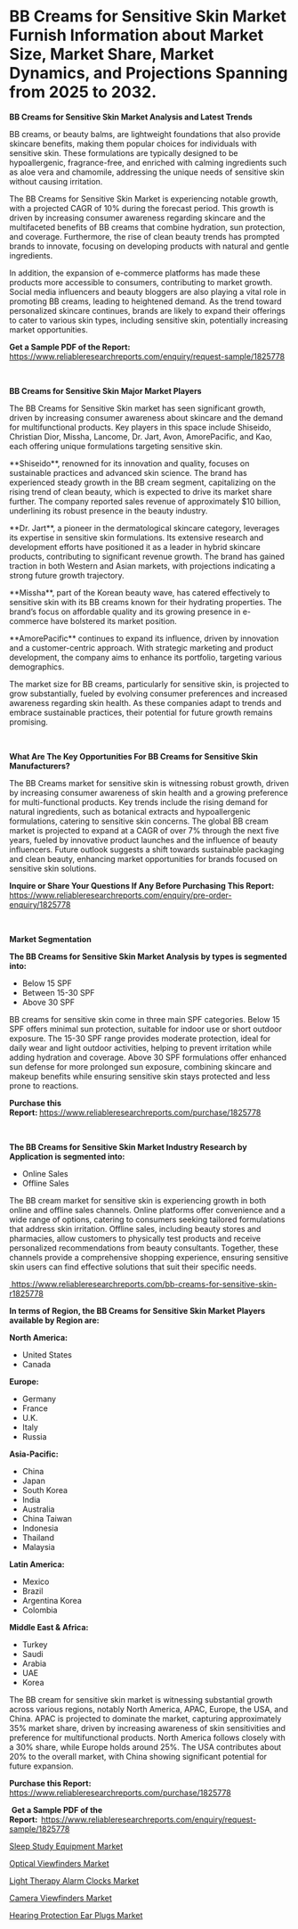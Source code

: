 <p><h1>BB Creams for Sensitive Skin Market Furnish Information about Market Size, Market Share, Market Dynamics, and Projections Spanning from 2025 to 2032.</h1></p><p><strong>BB Creams for Sensitive Skin Market Analysis and Latest Trends</strong></p>
<p><p>BB creams, or beauty balms, are lightweight foundations that also provide skincare benefits, making them popular choices for individuals with sensitive skin. These formulations are typically designed to be hypoallergenic, fragrance-free, and enriched with calming ingredients such as aloe vera and chamomile, addressing the unique needs of sensitive skin without causing irritation.</p><p>The BB Creams for Sensitive Skin Market is experiencing notable growth, with a projected CAGR of 10% during the forecast period. This growth is driven by increasing consumer awareness regarding skincare and the multifaceted benefits of BB creams that combine hydration, sun protection, and coverage. Furthermore, the rise of clean beauty trends has prompted brands to innovate, focusing on developing products with natural and gentle ingredients.</p><p>In addition, the expansion of e-commerce platforms has made these products more accessible to consumers, contributing to market growth. Social media influencers and beauty bloggers are also playing a vital role in promoting BB creams, leading to heightened demand. As the trend toward personalized skincare continues, brands are likely to expand their offerings to cater to various skin types, including sensitive skin, potentially increasing market opportunities.</p></p>
<p><strong>Get a Sample PDF of the Report:&nbsp;</strong> <a href="https://www.reliableresearchreports.com/enquiry/request-sample/1825778?utm_campaign=9&utm_medium=2&utm_source=Github&utm_content=ia&utm_term=07022025&utm_id=bb-creams-for-sensitive-skin">https://www.reliableresearchreports.com/enquiry/request-sample/1825778</a></p>
<p>&nbsp;</p>
<p><strong>BB Creams for Sensitive Skin Major Market Players</strong></p>
<p><p>The BB Creams for Sensitive Skin market has seen significant growth, driven by increasing consumer awareness about skincare and the demand for multifunctional products. Key players in this space include Shiseido, Christian Dior, Missha, Lancome, Dr. Jart, Avon, AmorePacific, and Kao, each offering unique formulations targeting sensitive skin.</p><p>**Shiseido**, renowned for its innovation and quality, focuses on sustainable practices and advanced skin science. The brand has experienced steady growth in the BB cream segment, capitalizing on the rising trend of clean beauty, which is expected to drive its market share further. The company reported sales revenue of approximately $10 billion, underlining its robust presence in the beauty industry.</p><p>**Dr. Jart**, a pioneer in the dermatological skincare category, leverages its expertise in sensitive skin formulations. Its extensive research and development efforts have positioned it as a leader in hybrid skincare products, contributing to significant revenue growth. The brand has gained traction in both Western and Asian markets, with projections indicating a strong future growth trajectory.</p><p>**Missha**, part of the Korean beauty wave, has catered effectively to sensitive skin with its BB creams known for their hydrating properties. The brand’s focus on affordable quality and its growing presence in e-commerce have bolstered its market position.</p><p>**AmorePacific** continues to expand its influence, driven by innovation and a customer-centric approach. With strategic marketing and product development, the company aims to enhance its portfolio, targeting various demographics.</p><p>The market size for BB creams, particularly for sensitive skin, is projected to grow substantially, fueled by evolving consumer preferences and increased awareness regarding skin health. As these companies adapt to trends and embrace sustainable practices, their potential for future growth remains promising.</p></p>
<p>&nbsp;</p>
<p><strong>What Are The Key Opportunities For BB Creams for Sensitive Skin Manufacturers?</strong></p>
<p><p>The BB Creams market for sensitive skin is witnessing robust growth, driven by increasing consumer awareness of skin health and a growing preference for multi-functional products. Key trends include the rising demand for natural ingredients, such as botanical extracts and hypoallergenic formulations, catering to sensitive skin concerns. The global BB cream market is projected to expand at a CAGR of over 7% through the next five years, fueled by innovative product launches and the influence of beauty influencers. Future outlook suggests a shift towards sustainable packaging and clean beauty, enhancing market opportunities for brands focused on sensitive skin solutions.</p></p>
<p><strong>Inquire or Share Your Questions If Any Before Purchasing This Report:</strong> <a href="https://www.reliableresearchreports.com/enquiry/pre-order-enquiry/1825778?utm_campaign=9&utm_medium=2&utm_source=Github&utm_content=ia&utm_term=07022025&utm_id=bb-creams-for-sensitive-skin">https://www.reliableresearchreports.com/enquiry/pre-order-enquiry/1825778</a></p>
<p>&nbsp;</p>
<p><strong>Market Segmentation</strong></p>
<p><strong>The BB Creams for Sensitive Skin Market Analysis by types is segmented into:</strong></p>
<p><ul><li>Below 15 SPF</li><li>Between 15-30 SPF</li><li>Above 30 SPF</li></ul></p>
<p><p>BB creams for sensitive skin come in three main SPF categories. Below 15 SPF offers minimal sun protection, suitable for indoor use or short outdoor exposure. The 15-30 SPF range provides moderate protection, ideal for daily wear and light outdoor activities, helping to prevent irritation while adding hydration and coverage. Above 30 SPF formulations offer enhanced sun defense for more prolonged sun exposure, combining skincare and makeup benefits while ensuring sensitive skin stays protected and less prone to reactions.</p></p>
<p><strong>Purchase this Report:&nbsp;</strong><a href="https://www.reliableresearchreports.com/purchase/1825778?utm_campaign=9&utm_medium=2&utm_source=Github&utm_content=ia&utm_term=07022025&utm_id=bb-creams-for-sensitive-skin">https://www.reliableresearchreports.com/purchase/1825778</a></p>
<p>&nbsp;</p>
<p><strong>The BB Creams for Sensitive Skin Market Industry Research by Application is segmented into:</strong></p>
<p><ul><li>Online Sales</li><li>Offline Sales</li></ul></p>
<p><p>The BB cream market for sensitive skin is experiencing growth in both online and offline sales channels. Online platforms offer convenience and a wide range of options, catering to consumers seeking tailored formulations that address skin irritation. Offline sales, including beauty stores and pharmacies, allow customers to physically test products and receive personalized recommendations from beauty consultants. Together, these channels provide a comprehensive shopping experience, ensuring sensitive skin users can find effective solutions that suit their specific needs.</p></p>
<p><a href="https://www.reliableresearchreports.com/bb-creams-for-sensitive-skin-r1825778?utm_campaign=9&utm_medium=2&utm_source=Github&utm_content=ia&utm_term=07022025&utm_id=bb-creams-for-sensitive-skin">&nbsp;https://www.reliableresearchreports.com/bb-creams-for-sensitive-skin-r1825778</a></p>
<p><strong>In terms of Region, the BB Creams for Sensitive Skin Market Players available by Region are:</strong></p>
<p>
    <p> <strong> North America: </strong>
        <ul>
            <li>United States</li>
            <li>Canada</li>
        </ul>
        </p> 
    <p> <strong> Europe: </strong>
        <ul>
            <li>Germany</li>
            <li>France</li>
            <li>U.K.</li>
            <li>Italy</li>
            <li>Russia</li>
        </ul>
        </p> 
    <p> <strong> Asia-Pacific: </strong>
        <ul>
            <li>China</li>
            <li>Japan</li>
            <li>South Korea</li>
            <li>India</li>
            <li>Australia</li>
            <li>China Taiwan</li>
            <li>Indonesia</li>
            <li>Thailand</li>
            <li>Malaysia</li>
        </ul>
        </p> 
    <p> <strong> Latin America: </strong>
        <ul>
            <li>Mexico</li>
            <li>Brazil</li>
            <li>Argentina Korea</li>
            <li>Colombia</li>
        </ul>
        </p> 
    <p> <strong> Middle East & Africa: </strong>
        <ul>
            <li>Turkey</li>
            <li>Saudi</li>
            <li>Arabia</li>
            <li>UAE</li>
            <li>Korea</li>
        </ul>
    </p>
    </p>
<p><p>The BB cream for sensitive skin market is witnessing substantial growth across various regions, notably North America, APAC, Europe, the USA, and China. APAC is projected to dominate the market, capturing approximately 35% market share, driven by increasing awareness of skin sensitivities and preference for multifunctional products. North America follows closely with a 30% share, while Europe holds around 25%. The USA contributes about 20% to the overall market, with China showing significant potential for future expansion.</p></p>
<p><strong>Purchase this Report: </strong><a href="https://www.reliableresearchreports.com/purchase/1825778?utm_campaign=9&utm_medium=2&utm_source=Github&utm_content=ia&utm_term=07022025&utm_id=bb-creams-for-sensitive-skin">https://www.reliableresearchreports.com/purchase/1825778</a></p>
<p>&nbsp;<strong>Get a Sample PDF of the Report:&nbsp;&nbsp;</strong><a href="https://www.reliableresearchreports.com/enquiry/request-sample/1825778?utm_campaign=9&utm_medium=2&utm_source=Github&utm_content=ia&utm_term=07022025&utm_id=bb-creams-for-sensitive-skin">https://www.reliableresearchreports.com/enquiry/request-sample/1825778</a></p>
<p><strong></strong></p>
<p><p><a href="https://github.com/manesros8/Market-Research-Report-List-1/blob/main/sleep-study-equipment-market.md?utm_campaign=9&utm_medium=2&utm_source=Github&utm_content=ia&utm_term=07022025&utm_id=bb-creams-for-sensitive-skin">Sleep Study Equipment Market</a></p><p><a href="https://github.com/danikabiele541/Market-Research-Report-List-1/blob/main/optical-viewfinders-market.md?utm_campaign=9&utm_medium=2&utm_source=Github&utm_content=ia&utm_term=07022025&utm_id=bb-creams-for-sensitive-skin">Optical Viewfinders Market</a></p><p><a href="https://github.com/organophelia8282/Market-Research-Report-List-1/blob/main/light-therapy-alarm-clocks-market.md?utm_campaign=9&utm_medium=2&utm_source=Github&utm_content=ia&utm_term=07022025&utm_id=bb-creams-for-sensitive-skin">Light Therapy Alarm Clocks Market</a></p><p><a href="https://github.com/jamastodola515/Market-Research-Report-List-1/blob/main/camera-viewfinders-market.md?utm_campaign=9&utm_medium=2&utm_source=Github&utm_content=ia&utm_term=07022025&utm_id=bb-creams-for-sensitive-skin">Camera Viewfinders Market</a></p><p><a href="https://github.com/ulyssacrayne00231/Market-Research-Report-List-1/blob/main/hearing-protection-ear-plugs-market.md?utm_campaign=9&utm_medium=2&utm_source=Github&utm_content=ia&utm_term=07022025&utm_id=bb-creams-for-sensitive-skin">Hearing Protection Ear Plugs Market</a></p></p>